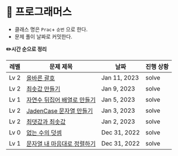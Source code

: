<h1>📁 프로그래머스</h1>

- 클래스 명은 `Prac`+ `순번` 으로 한다.
- 문제 풀이 날짜로 커밋한다.


<b>✏️시간 순으로 정리</b>

|레벨|문제 제목|날짜|진행 상황|
|------|---|---|---|
|Lv 2|[올바른 괄호](https://github.com/kimjiae970/Algorithm-/blob/main/src/programmers/Prac7.java)|Jan 11, 2023|solve|
|Lv 2|[최솟값 만들기](https://github.com/kimjiae970/Algorithm-/blob/main/src/Prac6.java)|Jan 9, 2023|solve|
|Lv 1|[자연수 뒤집어 배열로 만들기](https://github.com/kimjiae970/Algorithm-/blob/main/src/Prac5.java)|Jan 5, 2023|solve|
|Lv 2|[JadenCase 문자열 만들기](https://github.com/kimjiae970/Algorithm-/blob/main/src/Prac4.java)|Jan 3, 2023|solve|
|Lv 2|[최댓값과 최솟값](https://school.programmers.co.kr/learn/courses/30/lessons/12939)|Jan 2, 2023|solve|
|Lv 0|[없는 수의 덧셈](https://github.com/kimjiae970/Algorithm-/blob/main/src/Prac2.java)|Dec 31, 2022|solve|
|Lv 1|[문자열 내 마음대로 정렬하기](https://github.com/kimjiae970/Algorithm-/blob/main/src/Prac1.java)|Dec 31, 2022|solve|
